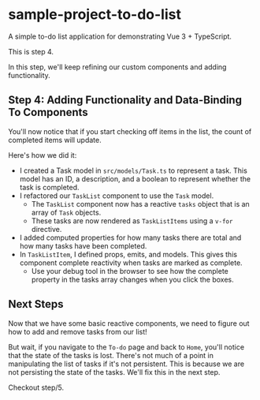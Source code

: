 # sample-project-to-do-list

A simple to-do list application for demonstrating Vue 3 + TypeScript.

This is step 4.

In this step, we'll keep refining our custom components and adding functionality.

## Step 4: Adding Functionality and Data-Binding To Components

You'll now notice that if you start checking off items in the list, the count of completed items will update.

Here's how we did it:

- I created a Task model in `src/models/Task.ts` to represent a task. This model has an ID, a description, and a boolean
  to represent whether the task is completed.
- I refactored our `TaskList` component to use the `Task` model.
    - The `TaskList` component now has a reactive `tasks` object that is an array of `Task` objects.
    - These tasks are now rendered as `TaskListItems` using a `v-for` directive.
- I added computed properties for how many tasks there are total and how many tasks have been completed.
- In `TaskListItem`, I defined props, emits, and models. This gives this component complete reactivity when tasks are
  marked as complete.
    - Use your debug tool in the browser to see how the complete property in the tasks array changes when you click the
      boxes.

## Next Steps

Now that we have some basic reactive components, we need to figure out how to add and remove tasks from our list!

But wait, if you navigate to the `To-do` page and back to `Home`, you'll notice that the state of the tasks is lost.
There's not much of a point in manipulating the list of tasks if it's not persistent.
This is because we are not persisting the state of the tasks. We'll fix this in the next step.

Checkout step/5.
